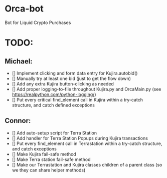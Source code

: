 # Orca-bot
Bot for Liquid Crypto Purchases

# TODO:

## Michael: 
- [] Implement clicking and form data entry for Kujira.autobid()
- [] Manually try at least one bid (just to get the flow down)
- [] Add any extra Kujira button-clicking as needed
- [] Add proper logging-to-file throughout Kujira.py and OrcaMain.py (see https://realpython.com/python-logging/)
- [] Put every critical find_element call in Kujira within a try-catch structure, and catch defined exceptions

## Connor:
- [] Add auto-setup script for Terra Station
- [] Add handler for Terra Station Popups during Kujira transactions
- [] Put every find_element call in Terrastation within a try-catch structure, and catch exceptions
- [] Make Kujira fail-safe method
- [] Make Terra station fail-safe method
- [] Make our Terrastation and Kujira classes children of a parent class (so we they can share helper methods)
